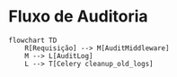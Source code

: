 # Fluxo de Auditoria

```mermaid
flowchart TD
    R[Requisição] --> M[AuditMiddleware]
    M --> L[AuditLog]
    L --> T[Celery cleanup_old_logs]
```
